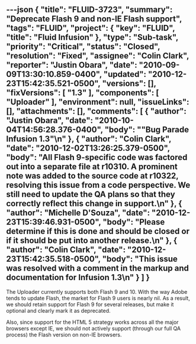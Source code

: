 ---json
{
  "title": "FLUID-3723",
  "summary": "Deprecate Flash 9 and non-IE Flash support",
  "tags": "FLUID",
  "project": {
    "key": "FLUID",
    "title": "Fluid Infusion"
  },
  "type": "Sub-task",
  "priority": "Critical",
  "status": "Closed",
  "resolution": "Fixed",
  "assignee": "Colin Clark",
  "reporter": "Justin Obara",
  "date": "2010-09-09T13:30:10.859-0400",
  "updated": "2010-12-23T15:42:35.521-0500",
  "versions": [],
  "fixVersions": [
    "1.3"
  ],
  "components": [
    "Uploader"
  ],
  "environment": null,
  "issueLinks": [],
  "attachments": [],
  "comments": [
    {
      "author": "Justin Obara",
      "date": "2010-10-04T14:56:28.376-0400",
      "body": "\"Bug Parade Infusion 1.3\"\n"
    },
    {
      "author": "Colin Clark",
      "date": "2010-12-02T13:26:25.379-0500",
      "body": "All Flash 9-specific code was factored out into a separate file at r10310. A prominent note was added to the source code at r10322, resolving this issue from a code perspective. We still need to update the QA plans so that they correctly reflect this change in support.\n"
    },
    {
      "author": "Michelle D'Souza",
      "date": "2010-12-23T15:39:46.931-0500",
      "body": "Please determine if this is done and should be closed or if it should be put into another release.\n"
    },
    {
      "author": "Colin Clark",
      "date": "2010-12-23T15:42:35.518-0500",
      "body": "This issue was resolved with a comment in the markup and documentation for Infusion 1.3\n"
    }
  ]
}
---
The Uploader currently supports both Flash 9 and 10. With the way Adobe tends to update Flash, the market for Flash 9 users is nearly nil. As a result, we should retain support for Flash 9 for several releases, but make it optional and clearly mark it as deprecated.

Also, since support for the HTML 5 strategy works across all the major browsers except IE, we should not actively support (through our full QA process) the Flash version on non-IE browsers.

        